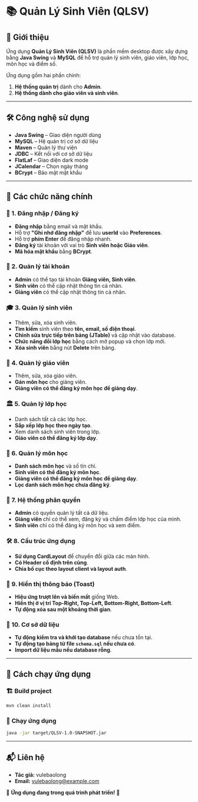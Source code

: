 # 📚 Quản Lý Sinh Viên (QLSV)

## 🚀 Giới thiệu
Ứng dụng **Quản Lý Sinh Viên (QLSV)** là phần mềm desktop được xây dựng bằng **Java Swing** và **MySQL** để hỗ trợ quản lý sinh viên, giáo viên, lớp học, môn học và điểm số.

Ứng dụng gồm hai phần chính:
1. **Hệ thống quản trị** dành cho **Admin**.
2. **Hệ thống dành cho giáo viên và sinh viên**.

---

## 🛠️ Công nghệ sử dụng
- **Java Swing** – Giao diện người dùng
- **MySQL** – Hệ quản trị cơ sở dữ liệu
- **Maven** – Quản lý thư viện
- **JDBC** – Kết nối với cơ sở dữ liệu
- **FlatLaf** – Giao diện dark mode
- **JCalendar** – Chọn ngày tháng
- **BCrypt** – Bảo mật mật khẩu

---

## 📌 Các chức năng chính

### 🔐 1. Đăng nhập / Đăng ký
- **Đăng nhập** bằng email và mật khẩu.
- Hỗ trợ **"Ghi nhớ đăng nhập"** để lưu **userId** vào **Preferences**.
- Hỗ trợ **phím Enter** để đăng nhập nhanh.
- **Đăng ký** tài khoản với vai trò **Sinh viên hoặc Giáo viên**.
- **Mã hóa mật khẩu** bằng **BCrypt**.

### 👤 2. Quản lý tài khoản
- **Admin** có thể tạo tài khoản **Giảng viên, Sinh viên**.
- **Sinh viên** có thể cập nhật thông tin cá nhân.
- **Giảng viên** có thể cập nhật thông tin cá nhân.

### 🎓 3. Quản lý sinh viên
- Thêm, sửa, xóa sinh viên.
- **Tìm kiếm** sinh viên theo **tên, email, số điện thoại**.
- **Chỉnh sửa trực tiếp trên bảng (JTable)** và cập nhật vào database.
- **Chức năng đổi lớp học** bằng cách mở popup và chọn lớp mới.
- **Xóa sinh viên** bằng nút **Delete** trên bảng.

### 🏫 4. Quản lý giáo viên
- Thêm, sửa, xóa giáo viên.
- **Gán môn học** cho giảng viên.
- **Giảng viên có thể đăng ký môn học để giảng dạy**.

### 🏛️ 5. Quản lý lớp học
- Danh sách tất cả các lớp học.
- **Sắp xếp lớp học theo ngày tạo**.
- Xem danh sách sinh viên trong lớp.
- **Giáo viên có thể đăng ký lớp dạy**.

### 📖 6. Quản lý môn học
- **Danh sách môn học** và số tín chỉ.
- **Sinh viên có thể đăng ký môn học**.
- **Giảng viên có thể đăng ký môn học để giảng dạy**.
- **Lọc danh sách môn học chưa đăng ký**.

### 🔄 7. Hệ thống phân quyền
- **Admin** có quyền quản lý tất cả dữ liệu.
- **Giảng viên** chỉ có thể xem, đăng ký và chấm điểm lớp học của mình.
- **Sinh viên** chỉ có thể đăng ký môn học và xem điểm.

### 🛠️ 8. Cấu trúc ứng dụng
- **Sử dụng CardLayout** để chuyển đổi giữa các màn hình.
- **Có Header cố định trên cùng**.
- **Chia bố cục theo layout client và layout auth**.

### 🔔 9. Hiển thị thông báo (Toast)
- **Hiệu ứng trượt lên và biến mất** giống Web.
- **Hiển thị ở vị trí Top-Right, Top-Left, Bottom-Right, Bottom-Left**.
- **Tự động xóa sau một khoảng thời gian**.

### 🔗 10. Cơ sở dữ liệu
- **Tự động kiểm tra và khởi tạo database** nếu chưa tồn tại.
- **Tự động tạo bảng từ file `schema.sql` nếu chưa có**.
- **Import dữ liệu mẫu nếu database rỗng**.

---

## 🔧 Cách chạy ứng dụng
### 🏗️ **Build project**
```sh
mvn clean install
```

### 🚀 **Chạy ứng dụng**
```sh
java -jar target/QLSV-1.0-SNAPSHOT.jar
```

---
## 📬 Liên hệ
- **Tác giả:** vulebaolong
- **Email:** vulebaolong@example.com

📢 **Ứng dụng đang trong quá trình phát triển!** 🚀

